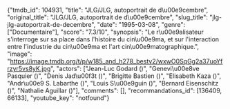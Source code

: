 {"tmdb_id": 104931, "title": "JLG/JLG, autoportrait de d\u00e9cembre", "original_title": "JLG/JLG, autoportrait de d\u00e9cembre", "slug_title": "jlg-jlg-autoportrait-de-decembre", "date": "1995-03-08", "genre": ["Documentaire"], "score": "7.3/10", "synopsis": "Le r\u00e9alisateur s'interroge sur sa place dans l'histoire du cin\u00e9ma, et sur l'interaction entre l'industrie du cin\u00e9ma et l'art cin\u00e9matographique.", "image": "https://image.tmdb.org/t/p/w185_and_h278_bestv2/wxwO0SqGg2a37uoYfrzyr5vs8yK.jpg", "actors": ["Jean-Luc Godard ()", "Genevi\u00e8ve Pasquier ()", "Denis Jad\u00f3t ()", "Brigitte Bastien ()", "Elisabeth Kaza ()", "Andr\u00e9 S. Labarthe ()", "Louis S\u00e9guin ()", "Bernard Eisenschitz ()", "Nathalie Aguillar ()"], "comments": [], "recommandations_id": [136409, 66133], "youtube_key": "notfound"}